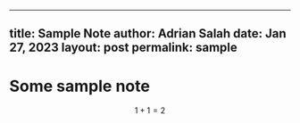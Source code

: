 
---
title: Sample Note
author: Adrian Salah
date: Jan 27, 2023
layout: post
permalink: sample
---

# Some sample note

$$ 1+1 =2 $$
